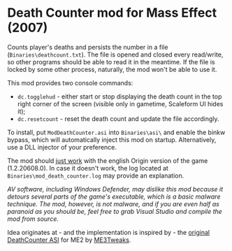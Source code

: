 # Death Counter mod for Mass Effect (2007)

Counts player's deaths and persists the number in a file (`Binaries\deathcount.txt`). The file is opened and closed every read/write, so other programs should be able to read it in the meantime. If the file is locked by some other process, naturally, the mod won't be able to use it.

This mod provides two console commands:

  - `dc.togglehud` - either start or stop displaying the death count in the top right corner of the screen (visible only in gametime, Scaleform UI hides it);
  - `dc.resetcount` - reset the death count and update the file accordingly.

To install, put `ModDeathCounter.asi` into `Binaries\asi\` and enable the binkw bypass, which will automatically inject this mod on startup. Alternatively, use a DLL injector of your preference.

The mod should [just work](https://youtu.be/YPN0qhSyWy8) with the english Origin version of the game (1.2.20608.0). In case it doesn't work, the log located at `Binaries\mod_death_counter.log` may provide an explanation.

*AV software, including Windows Defender, may dislike this mod because it detours several parts of the game's executable, which is a basic malware technique. The mod, however, is not malware, and if you are even half as paranoid as you should be, feel free to grab Visual Studio and compile the mod from source.*

Idea originates at - and the implementation is inspired by - the [original DeathCounter ASI](https://github.com/ME3Tweaks/ME2-ASI-Plugins/tree/master/DeathCounterLS) for ME2 by [ME3Tweaks](https://github.com/ME3Tweaks).
